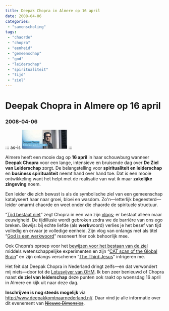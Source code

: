 ```yaml
---
title: Deepak Chopra in Almere op 16 april
date: 2008-04-06
categories:
 - "samenscholing"
tags:
 - "chaorde"
 - "chopra"
 - "eenheid"
 - "gemeenschap"
 - "god"
 - "leiderschap"
 - "spiritualiteit"
 - "tijd"
 - "ziel"
---
```


# Deepak Chopra in Almere op 16 april
### 2008-04-06

::: as-is
<img src="chopra-ik-hoef-geen-gelijk-te-hebben.jpg">
:::

Almere heeft een mooie dag op **16 april** in haar schouwburg wanneer **Deepak Chopra** voor een lange, intensieve en bruisende dag over **De Ziel van Leiderschap** zorgt. De belangstelling voor **spiritualiteit en leiderschap** en **business spiritualiteit** neemt hand over hand toe. Dat is een mooie ontwikkeling want het helpt met de realisatie van wat ik maar **zakelijke zingeving** noem.

Een leider die zich bewust is als de symbolische ziel van een gemeenschap katalyseert haar naar groei, bloei en wasdom. Zo'n—letterlijk begeesterd—leider omarmt chaorde en weet onder die chaorde de spirituele structuur.

“[Tijd bestaat niet](time-according-to-deepak-chopra/)” zegt Chopra in een van zijn [vlogs](http://nl.wikipedia.org/wiki/Vlog); er bestaat alleen maar eeuwigheid. De tijdillusie wordt gebroken zodra we de barrière van ons ego breken. Bewijs: bij echte liefde (als **werk**woord) verlies je het besef van tijd volledig en ervaar je volledige eenheid. Zijn vlog van onlangs met als titel “[God is een werkwoord](http://deepakchopra.com/2008/04/01/god-is-a-verb/)” resoneert hier ook behoorlijk mee.

Ook Chopra’s oproep voor het [bewijzen voor het bestaan van de ziel](the-soul-hypothesis) middels wetenschappelijke experimenten en zijn “[CAT scan of the Global Brain](a-cat-scan-of-the-global-brain)” en zijn onlangs verschenen “[The Third Jesus](http://deepakchopra.com/category/third-jesus/)” intrigeren me.

Het feit dat Deepak Chopra in Nederland dringt zelfs—en dat verwondert mij niets—door tot de [Lotusvijver van OHM](http://www.ohmnet.nl/lotusvijver). Ik ben zeer benieuwd of Chopra naast **de ziel van leiderschap** deze punten ook raakt op woensdag 16 april in Almere en kijk uit naar deze dag.

**Inschrijven is nog steeds mogelijk** via http://www.deepakkomtnaarnederland.nl/. Daar vind je alle informatie over dit evenement van ~~[Nieuwe Dimensies](http://www.nieuwedimensies.nl/)~~.

